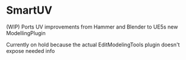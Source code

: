 # SmartUV
(WIP) Ports UV improvements from Hammer and Blender to UE5s new ModellingPlugin

Currently on hold because the actual EditModelingTools plugin doesn't expose needed info
